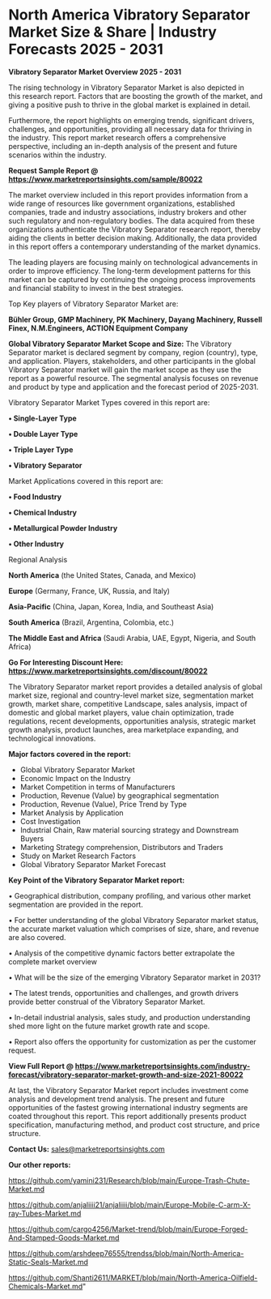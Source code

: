 # North America Vibratory Separator Market Size & Share | Industry Forecasts 2025 - 2031

<Strong> Vibratory Separator Market Overview 2025 - 2031</strong>

The rising technology in Vibratory Separator Market is also depicted in this research report. Factors that are boosting the growth of the market, and giving a positive push to thrive in the global market is explained in detail.

Furthermore, the report highlights on emerging trends, significant drivers, challenges, and opportunities, providing all necessary data for thriving in the industry. This report market research offers a comprehensive perspective, including an in-depth analysis of the present and future scenarios within the industry.

<strong>Request Sample Report @ <a href=https://www.marketreportsinsights.com/sample/80022>https://www.marketreportsinsights.com/sample/80022</a></strong>

The market overview included in this report provides information from a wide range of resources like government organizations, established companies, trade and industry associations, industry brokers and other such regulatory and non-regulatory bodies. The data acquired from these organizations authenticate the Vibratory Separator research report, thereby aiding the clients in better decision making. Additionally, the data provided in this report offers a contemporary understanding of the market dynamics.

The leading players are focusing mainly on technological advancements in order to improve efficiency. The long-term development patterns for this market can be captured by continuing the ongoing process improvements and financial stability to invest in the best strategies.

Top Key players of Vibratory Separator Market are:

<strong>Bühler Group, GMP Machinery, PK Machinery, Dayang Machinery, Russell Finex, N.M.Engineers, ACTION Equipment Company</strong>

<strong><b>Global Vibratory Separator Market Scope and Size:</b></strong>
The Vibratory Separator market is declared segment by company, region (country), type, and application. Players, stakeholders, and other participants in the global Vibratory Separator market will gain the market scope as they use the report as a powerful resource. The segmental analysis focuses on revenue and product by type and application and the forecast period of 2025-2031.

Vibratory Separator Market Types covered in this report are:

<strong>• Single-Layer Type

• Double Layer Type

• Triple Layer Type

• Vibratory Separator</strong>

Market Applications covered in this report are:

<strong>• Food Industry

• Chemical Industry

• Metallurgical Powder Industry

• Other Industry</strong> 

Regional Analysis

<strong>North America</strong> (the United States, Canada, and Mexico)

<strong>Europe</strong> (Germany, France, UK, Russia, and Italy)

<strong>Asia-Pacific</strong> (China, Japan, Korea, India, and Southeast Asia)

<strong>South America</strong> (Brazil, Argentina, Colombia, etc.)

<strong>The Middle East and Africa</strong> (Saudi Arabia, UAE, Egypt, Nigeria, and South Africa)

<strong>Go For Interesting Discount Here: <a href=https://www.marketreportsinsights.com/discount/80022>https://www.marketreportsinsights.com/discount/80022</a></strong>

The Vibratory Separator market report provides a detailed analysis of global market size, regional and country-level market size, segmentation market growth, market share, competitive Landscape, sales analysis, impact of domestic and global market players, value chain optimization, trade regulations, recent developments, opportunities analysis, strategic market growth analysis, product launches, area marketplace expanding, and technological innovations.

<strong><b>Major factors covered in the report:</b></strong>
<ul>
  <li>Global Vibratory Separator Market </li>
  <li>Economic Impact on the Industry</li>
  <li>Market Competition in terms of Manufacturers</li>
  <li>Production, Revenue (Value) by geographical segmentation</li>
  <li>Production, Revenue (Value), Price Trend by Type</li>
  <li>Market Analysis by Application</li>
  <li>Cost Investigation</li>
  <li>Industrial Chain, Raw material sourcing strategy and Downstream Buyers</li>
  <li>Marketing Strategy comprehension, Distributors and Traders</li>
  <li>Study on Market Research Factors</li>
  <li>Global Vibratory Separator Market Forecast</li>
</ul>

<strong><b>Key Point of the Vibratory Separator Market report:</b></strong>

• Geographical distribution, company profiling, and various other market segmentation are provided in the report.

• For better understanding of the global Vibratory Separator market status, the accurate market valuation which comprises of size, share, and revenue are also covered.

• Analysis of the competitive dynamic factors better extrapolate the complete market overview

• What will be the size of the emerging Vibratory Separator market in 2031?

• The latest trends, opportunities and challenges, and growth drivers provide better construal of the Vibratory Separator Market.

• In-detail industrial analysis, sales study, and production understanding shed more light on the future market growth rate and scope.

• Report also offers the opportunity for customization as per the customer request.

<strong><b>View Full Report @ <a href=https://www.marketreportsinsights.com/industry-forecast/vibratory-separator-market-growth-and-size-2021-80022>https://www.marketreportsinsights.com/industry-forecast/vibratory-separator-market-growth-and-size-2021-80022</a></b></strong>


At last, the Vibratory Separator Market report includes investment come analysis and development trend analysis. The present and future opportunities of the fastest growing international industry segments are coated throughout this report. This report additionally presents product specification, manufacturing method, and product cost structure, and price structure.

<strong>Contact Us:</strong>
sales@marketreportsinsights.com

<strong>Our other reports:</strong>

<a href=https://github.com/yamini231/Research/blob/main/Europe-Trash-Chute-Market.md>https://github.com/yamini231/Research/blob/main/Europe-Trash-Chute-Market.md</a>

<a href=https://github.com/anjaliiii21/anjaliiii/blob/main/Europe-Mobile-C-arm-X-ray-Tubes-Market.md>https://github.com/anjaliiii21/anjaliiii/blob/main/Europe-Mobile-C-arm-X-ray-Tubes-Market.md</a>

<a href=https://github.com/cargo4256/Market-trend/blob/main/Europe-Forged-And-Stamped-Goods-Market.md>https://github.com/cargo4256/Market-trend/blob/main/Europe-Forged-And-Stamped-Goods-Market.md</a>

<a href=https://github.com/arshdeep76555/trendss/blob/main/North-America-Static-Seals-Market.md>https://github.com/arshdeep76555/trendss/blob/main/North-America-Static-Seals-Market.md</a>

<a href=https://github.com/Shanti2611/MARKET/blob/main/North-America-Oilfield-Chemicals-Market.md>https://github.com/Shanti2611/MARKET/blob/main/North-America-Oilfield-Chemicals-Market.md</a>"
